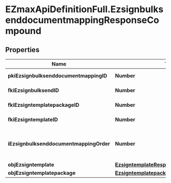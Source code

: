 # EZmaxApiDefinitionFull.EzsignbulksenddocumentmappingResponseCompound

## Properties

Name | Type | Description | Notes
------------ | ------------- | ------------- | -------------
**pkiEzsignbulksenddocumentmappingID** | **Number** | The unique ID of the Ezsignbulksenddocumentmapping. | 
**fkiEzsignbulksendID** | **Number** | The unique ID of the Ezsignbulksend | 
**fkiEzsigntemplatepackageID** | **Number** | The unique ID of the Ezsigntemplatepackage | [optional] 
**fkiEzsigntemplateID** | **Number** | The unique ID of the Ezsigntemplate | [optional] 
**iEzsignbulksenddocumentmappingOrder** | **Number** | The order in which the Ezsigntemplate or Ezsigntemplatepackage will be presented to the signatory in the Ezsignfolder. | 
**objEzsigntemplate** | [**EzsigntemplateResponseCompound**](EzsigntemplateResponseCompound.md) |  | [optional] 
**objEzsigntemplatepackage** | [**EzsigntemplatepackageResponseCompound**](EzsigntemplatepackageResponseCompound.md) |  | [optional] 


